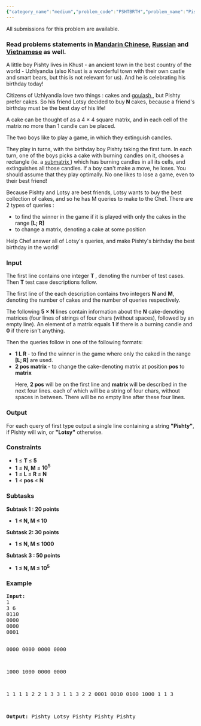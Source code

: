 ```yaml
---
{"category_name":"medium","problem_code":"PSHTBRTH","problem_name":"Pishty and birthday","languages_supported":{"0":"ADA","1":"ASM","2":"BASH","3":"BF","4":"C","5":"C99 strict","6":"CAML","7":"CLOJ","8":"CLPS","9":"CPP 4.3.2","10":"CPP 4.9.2","11":"CPP14","12":"CS2","13":"D","14":"ERL","15":"FORT","16":"FS","17":"GO","18":"HASK","19":"ICK","20":"ICON","21":"JAVA","22":"JS","23":"LISP clisp","24":"LISP sbcl","25":"LUA","26":"NEM","27":"NICE","28":"NODEJS","29":"PAS fpc","30":"PAS gpc","31":"PERL","32":"PERL6","33":"PHP","34":"PIKE","35":"PRLG","36":"PYPY","37":"PYTH","38":"PYTH 3.4","39":"RUBY","40":"SCALA","41":"SCM chicken","42":"SCM guile","43":"SCM qobi","44":"ST","45":"TCL","46":"TEXT","47":"WSPC"},"max_timelimit":1,"source_sizelimit":50000,"problem_author":"fekete","problem_tester":"xcwgf666","date_added":"19-02-2017","tags":{"0":"fekete","1":"game","2":"march17","3":"medium","4":"segment","5":"sprague"},"editorial_url":"https://discuss.codechef.com/problems/PSHTBRTH","time":{"view_start_date":1489397400,"submit_start_date":1489397400,"visible_start_date":1489397400,"end_date":1735669800},"layout":"problem"}
---
```

<span class="solution-visible-txt">All submissions for this problem are available.</span><h3> Read problems statements in <a target="_blank" href="http://www.codechef.com/download/translated/MARCH17/mandarin/PSHTBRTH.pdf?v=1">Mandarin Chinese</a>, <a target="_blank" href="http://www.codechef.com/download/translated/MARCH17/russian/PSHTBRTH.pdf?v=1">Russian</a> and <a target="_blank" href="http://www.codechef.com/download/translated/MARCH17/vietnamese/PSHTBRTH.pdf?v=1">Vietnamese</a> as well.</h3>

<p>A little boy Pishty lives in Khust - an ancient town in the best country of the world - Uzhlyandia
(also Khust is a wonderful town with their own castle and smart bears, but this is not relevant for us). And he is celebrating his birthday today!</p>

<p>
Citizens of Uzhlyandia love two things : cakes and <a href = "https://en.wikipedia.org/wiki/Goulash"> goulash </a> , but Pishty prefer cakes.
So his friend Lotsy decided to buy<b> N </b> cakes, because a friend's birthday must be the best day of his life!</p>

<p>
A cake can be thought of as a 4 × 4 square matrix, and in each cell of the matrix no more than 1 candle can be placed.</p>

<p>
The two boys like to play a game, in which they extinguish candles.</p>

<p>
They play in turns, with the birthday boy Pishty taking the first turn. In each turn, one of the boys picks a cake with burning candles on it, chooses a rectangle (ie. a <a href = "http://mathworld.wolfram.com/Submatrix.html"> submatrix </a>) which has burning candles in all its cells, and extinguishes all those candles. If a boy can't make a move, he loses. You should assume that they play optimally. No one likes to lose a game, even to their best friend!
</p>

<p>
Because Pishty and Lotsy are best friends, Lotsy wants to buy the best collection of cakes, and so he has M queries to make to the Chef. There are 2 types of queries :
<ul>
<li> to find the winner in the game if it is played with only the cakes in the range <b>[L; R]</b> </li>
<li> to change a matrix, denoting a cake at some position </li>
</ul>
Help Chef answer all of Lotsy's queries, and make Pishty's birthday the best birthday in the world!</p>


<h3>Input</h3>
<p> The first line contains one integer <b> T </b>, denoting the number of test cases. Then <b>T</b> test case descriptions follow.</p>
<p>The first line of the each description contains two integers <b> N </b> and
<b> M</b>, denoting the number of cakes and the number of queries respectively.</p>
<p>
The following <b>5 × N</b> lines contain information about the <b>N</b> cake-denoting matrices (four lines of strings of four chars (without spaces), followed by an empty line). An element of a matrix equals <b>1</b> if there is a burning candle and <b>0</b> if there isn't anything.</p>

<p>Then the queries follow in one of the following formats:
<ul>
<li> <b> 1 L R </b> - to find the winner in the game where only the caked in the range <b>[L; R]</b> are used.</li>
<li><b> 2 pos matrix </b> -  to change the cake-denoting matrix at position <b>pos</b> to <b>matrix</b>
<p>Here, <b>2 pos</b> will be on the first line and <b>matrix </b> will be described in the next four lines. each of which will be a string of four chars, without spaces in between. There will be no empty line after these four lines.
</p>
</li>
</ul>
</p>

<h3>Output</h3>
<p>For each query of first type output a single line containing a string <b>"Pishty"</b>, if Pishty will win, or <b>"Lotsy"</b> otherwise.</p>

<h3>Constraints</h3>
<ul>
<li> <b>1</b> ≤  <b>T </b>  ≤ <b> 5 </b> </li>
<li> <b>1</b> ≤  <b>N, M</b> ≤ <b> 10<sup>5</sup></b> </li>
<li> <b>1</b> ≤  <b>L </b> ≤ <b> R </b> ≤ <b>N</b> </li>
<li> <b>1</b> ≤  <b>pos </b>  ≤ <b>N</b> </li>
</ul>

<h3>Subtasks</h3>
<b>
<p> Subtask 1 :  20 points
<ul><li> 1 ≤ N, M ≤ 10  </li> </ul></p>
<p> Subtask 2: 30 points
<ul><li> 1 ≤ N, M ≤ 1000  </li> </ul></p>
<p> Subtask 3 : 50 points
<ul><li> 1 ≤ N, M ≤ 10<sup>5</sup>  </li> </ul></p>
</b>


<h3>Example</h3>
<pre><b>Input:</b>
<tt>1
3 6
0110
0000
0000
0001

0000
0000
0000
0000

1000
1000
0000
0000

1 1 1
1 2 2
1 3 3
1 1 3
2 2
0001
0010
0100
1000
1 1 3</tt>

<b>Output:</b>
<tt>Pishty
Lotsy
Pishty
Pishty
Pishty</tt>
</pre>
<p> </p>